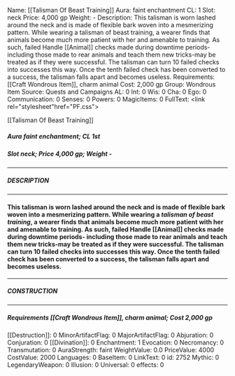 Name: [[Talisman Of Beast Training]]
Aura: faint enchantment
CL: 1
Slot: neck
Price: 4,000 gp
Weight: -
Description: This talisman is worn lashed around the neck and is made of flexible bark woven into a mesmerizing pattern. While wearing a talisman of beast training, a wearer finds that animals become much more patient with her and amenable to training. As such, failed Handle [[Animal]] checks made during downtime periods- including those made to rear animals and teach them new tricks-may be treated as if they were successful. The talisman can turn 10 failed checks into successes this way. Once the tenth failed check has been converted to a success, the talisman falls apart and becomes useless.
Requirements: [[Craft Wondrous Item]], charm animal
Cost: 2,000 gp
Group: Wondrous Item
Source: Quests and Campaigns
AL: 0
Int: 0
Wis: 0
Cha: 0
Ego: 0
Communication: 0
Senses: 0
Powers: 0
MagicItems: 0
FullText: <link rel="stylesheet"href="PF.css"><div class="heading"><p class="alignleft">[[Talisman Of Beast Training]]</p><div style="clear: both;"></div></div><div><h5><b>Aura </b>faint enchantment; <b>CL </b>1st</h5><h5><b>Slot </b>neck; <b>Price </b>4,000 gp; <b>Weight </b>-</h5></div><hr/><div><h5><b>DESCRIPTION</b></h5></div><hr/><div><h4><p>This talisman is worn lashed around the neck and is made of flexible bark woven into a mesmerizing pattern. While wearing a <i>talisman of beast training</i>, a wearer finds that animals become much more patient with her and amenable to training. As such, failed Handle [[Animal]] checks made during downtime periods- including those made to rear animals and teach them new tricks-may be treated as if they were successful. The talisman can turn 10 failed checks into successes this way. Once the tenth failed check has been converted to a success, the talisman falls apart and becomes useless.</p></h4></div><hr/><div><h5><b>CONSTRUCTION</b></h5></div><hr/><div><h5><b>Requirements </b>[[Craft Wondrous Item]], <i>charm animal</i>; <b>Cost </b>2,000 gp</h5></div>
[[Destruction]]: 0
MinorArtifactFlag: 0
MajorArtifactFlag: 0
Abjuration: 0
Conjuration: 0
[[Divination]]: 0
Enchantment: 1
Evocation: 0
Necromancy: 0
Transmutation: 0
AuraStrength: faint
WeightValue: 0.0
PriceValue: 4000
CostValue: 2000
Languages: 0
BaseItem: 0
LinkText: 0
id: 2752
Mythic: 0
LegendaryWeapon: 0
Illusion: 0
Universal: 0
effects: 0
